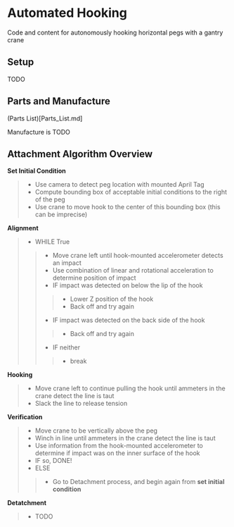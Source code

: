 # Automated Hooking
Code and content for autonomously hooking horizontal pegs with a gantry crane

## Setup

TODO

## Parts and Manufacture

(Parts List)[Parts_List.md]

Manufacture is TODO

## Attachment Algorithm Overview

**Set Initial Condition**
> - Use camera to detect peg location with mounted April Tag
> - Compute bounding box of acceptable initial conditions to the right of the peg
> - Use crane to move hook to the center of this bounding box (this can be imprecise)

**Alignment**
> - WHILE True
> > - Move crane left until hook-mounted accelerometer detects an impact
> > - Use combination of linear and rotational acceleration to determine position of impact
> > - IF impact was detected on below the lip of the hook
> > > - Lower Z position of the hook
> > > - Back off and try again
> > - IF impact was detected on the back side of the hook
> > > - Back off and try again
> > - IF neither
> > > - break

**Hooking**
> - Move crane left to continue pulling the hook until ammeters in the crane detect the line is taut
> - Slack the line to release tension

 **Verification**
> - Move crane to be vertically above the peg
> - Winch in line until ammeters in the crane detect the line is taut
> - Use information from the hook-mounted accelerometer to determine if impact was on the inner surface of the hook
> - IF so, DONE!
> - ELSE
> > - Go to Detachment process, and begin again from **set initial condition**

**Detatchment**
> - TODO